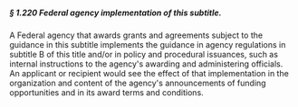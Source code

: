 ##### § 1.220 Federal agency implementation of this subtitle. #####

A Federal agency that awards grants and agreements subject to the guidance in this subtitle implements the guidance in agency regulations in subtitle B of this title and/or in policy and procedural issuances, such as internal instructions to the agency's awarding and administering officials. An applicant or recipient would see the effect of that implementation in the organization and content of the agency's announcements of funding opportunities and in its award terms and conditions.